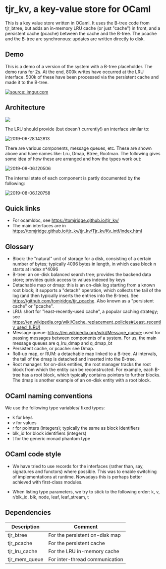 
# tjr_kv, a key-value store for OCaml

This is a key value store written in OCaml. It uses the B-tree code
from tjr_btree, but adds an in-memory LRU cache (or just "cache") in
front, and a persistent cache (pcache) between the cache and the
B-tree. The pcache and the B-tree are synchronous: updates are written
directly to disk.





## Demo



This is a demo of a version of the system with a B-tree placeholder. The demo runs for 2s. At the end, 800k writes have occurred at the LRU interface. 500k of these have been processed via the persistent cache and made it to the B-tree.



<a href="https://imgur.com/fHyug2t"><img src="https://i.imgur.com/fHyug2t.gif" title="source: imgur.com" /></a>

## Architecture


![](https://docs.google.com/drawings/d/e/2PACX-1vQc8669_M4bqjDZNCC9KoUYSx7ZNOWbGMtUOiZJFfgoLGc3jFZeamg6_BydB_ZzhZ4CViHV1q-t0QZh/pub?w=960&amp;h=720)

The LRU should provide (but doesn't currently!) an interface similar to:

![2019-06-28.142813](README.assets/2019-06-28.142813.png)

There are various components, message queues, etc. These are shown above and have names like: Lru, Dmap, Btree, Rootman. The following gives some idea of how these are arranged and how the types work out:

![2019-08-06.120506](README.assets/2019-08-06.120506.png)


The internal state of each component is partly documented by the following:

![2019-08-06.120758](README.assets/2019-08-06.120758.png)

## Quick links

* For ocamldoc, see <https://tomjridge.github.io/tjr_kv/>
* The main interfaces are in <https://tomjridge.github.io/tjr_kv/tjr_kv/Tjr_kv/Kv_intf/index.html>

## Glossary

* Block: the "natural" unit of storage for a disk, consisting of a certain number of bytes; typically 4096 bytes in length, in which case block n starts at index n*4096
* B-tree: an on-disk balanced search tree; provides the backend data store; provides quick access to values indexed by keys
* Detachable map or dmap: this is an on-disk log starting from a known root block; it supports a "detach" operation, which collects the tail of the log  (and then typically inserts the entries into the B-tree). See <https://github.com/tomjridge/tjr_pcache>. Also known as a "persistent cache" or "pcache".
* LRU: short for "least-recently-used cache", a popular caching strategy; see <https://en.wikipedia.org/wiki/Cache_replacement_policies#Least_recently_used_(LRU)>
* Message queue: <https://en.wikipedia.org/wiki/Message_queue>; used for passing messages between components of a system. For us, the main message queues are q_lru_dmap and q_dmap_bt
* Persistent cache, or pcache: see Dmap.
* Roll-up map, or RUM: a detachable map linked to a B-tree. At intervals, the tail of the dmap is detached and inserted into the B-tree.
* Root manager: for on-disk entities, the root manager tracks the root block from which the entity can be reconstructed. For example, each B-tree has a root block, which typically contains pointers to further blocks. The dmap is another example of an on-disk entity with a root block.

## OCaml naming conventions

We use the following type variables/ fixed types:

* k for keys
* v for values
* r for pointers (integers); typically the same as block identifiers
* blk_id for block identifiers (integers)
* t for the generic monad phantom type

## OCaml code style

* We have tried to use records for the interfaces (rather than, say, signatures and functors) where possible. This was to enable switching of implementations at runtime. Nowadays this is perhaps better achieved with first-class modules.

* When listing type parameters, we try to stick to the following order: k, v, r/blk_id, blk, node, leaf, leaf_stream, t

  

## Dependencies

| Description   | Comment                        |
| ------------- | ------------------------------ |
| tjr_btree     | For the persistent on-disk map |
| tjr_pcache    | For the persistent cache       |
| tjr_lru_cache | For the LRU in-memory cache    |
| tjr_mem_queue | For inter-thread communication |

